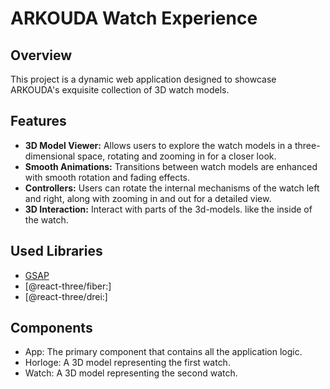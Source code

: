 # ARKOUDA Watch Experience

## Overview

This project is a dynamic web application designed to showcase ARKOUDA's exquisite collection of 3D watch models. 

## Features

- **3D Model Viewer:** Allows users to explore the watch models in a three-dimensional space, rotating and zooming in for a closer look.
- **Smooth Animations:** Transitions between watch models are enhanced with smooth rotation and fading effects.
- **Controllers:** Users can rotate the internal mechanisms of the watch left and right, along with zooming in and out for a detailed view.
- **3D Interaction:** Interact with parts of the 3d-models. like the inside of the watch.

## Used Libraries

- [GSAP](https://gsap.com/)
- [@react-three/fiber:] 
- [@react-three/drei:] 

## Components

- App: The primary component that contains all the application logic.
- Horloge: A 3D model representing the first watch.
- Watch: A 3D model representing the second watch.





